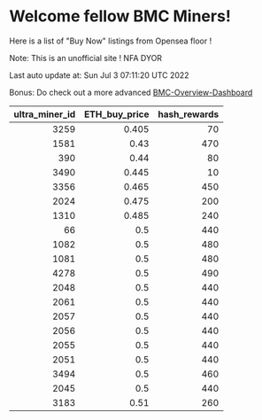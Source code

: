 # Welcome fellow BMC Miners!
Here is a list of "Buy Now" listings from Opensea floor !

Note: This is an unofficial site ! NFA DYOR

Last auto update at: Sun Jul  3 07:11:20 UTC 2022

Bonus: Do check out a more advanced [BMC-Overview-Dashboard](https://dune.com/defifunk/BMC-Overview-Dashboard)


|   ultra_miner_id |   ETH_buy_price |   hash_rewards |
|-----------------:|----------------:|---------------:|
|             3259 |           0.405 |             70 |
|             1581 |           0.43  |            470 |
|              390 |           0.44  |             80 |
|             3490 |           0.445 |             10 |
|             3356 |           0.465 |            450 |
|             2024 |           0.475 |            200 |
|             1310 |           0.485 |            240 |
|               66 |           0.5   |            440 |
|             1082 |           0.5   |            480 |
|             1081 |           0.5   |            480 |
|             4278 |           0.5   |            490 |
|             2048 |           0.5   |            440 |
|             2061 |           0.5   |            440 |
|             2057 |           0.5   |            440 |
|             2056 |           0.5   |            440 |
|             2055 |           0.5   |            440 |
|             2051 |           0.5   |            440 |
|             3494 |           0.5   |            460 |
|             2045 |           0.5   |            440 |
|             3183 |           0.51  |            260 |